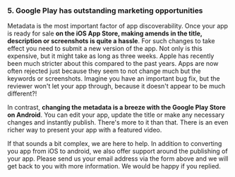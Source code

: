 ### 5. Google Play has outstanding marketing opportunities

Metadata is the most important factor of app discoverability. Once your app is ready for sale **on the iOS App Store, making amends in the title, description or screenshots is quite a hassle**. For such changes to take effect you need to submit a new version of the app. Not only is this expensive, but it might take as long as three weeks. Apple has recently been much stricter about this compared to the past years. Apps are now often rejected just because they seem to not change much but the keywords or screenshots. Imagine you have an important bug fix, but the reviewer won't let your app through, because it doesn't appear to be much different?!

In contrast, **changing the metadata is a breeze with the Google Play Store on Android**. You can edit your app, update the title or make any necessary changes and instantly publish. There's more to it than that. There is an even richer way to present your app with a featured video.

If that sounds a bit complex, we are here to help. In addition to converting you app from iOS to android, we also offer support around the publishing of your app. Please send us your email address via the form above and we will get back to you with more information. We would be happy if you replied.
